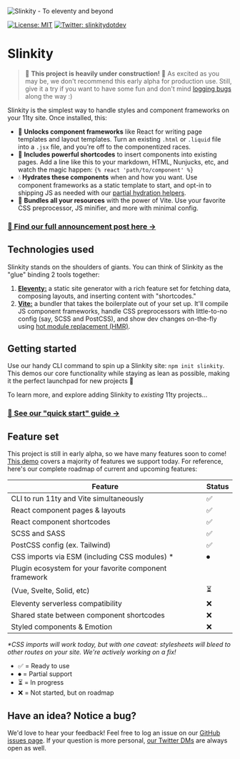 ![Slinkity - To eleventy and beyond](https://slinkity.dev/assets/og-image-banner.jpg)

[![License: MIT](https://img.shields.io/badge/License-MIT-yellow.svg)](https://github.com/slinkity/slinkity/blob/main/LICENSE.md)
[![Twitter: slinkitydotdev](https://img.shields.io/twitter/follow/slinkitydotdev.svg?style=social)](https://twitter.com/slinkitydotdev)

# Slinkity

> 🚧 **This project is heavily under construction!** 🚧 As excited as you may be, we don't recommend this early alpha for production use. Still, give it a try if you want to have some fun and don't mind [logging bugs](https://github.com/slinkity/slinkity/issues) along the way :)

Slinkity is the simplest way to handle styles and component frameworks on your 11ty site. Once installed, this:

- 🚀 **Unlocks component frameworks** like React for writing page templates and layout templates. Turn an existing `.html` or `.liquid` file into a `.jsx` file, and you're off to the componentized races.
- 🔖 **Includes powerful shortcodes** to insert components into existing pages. Add a line like this to your markdown, HTML, Nunjucks, etc, and watch the magic happen: `{% react 'path/to/component' %}`
- 💧 **Hydrates these components** when and how you want. Use component frameworks as a static template to start, and opt-in to shipping JS as needed with our [partial hydration helpers](/docs/partial-hydration).
- 💅 **Bundles all your resources** with the power of Vite. Use your favorite CSS preprocessor, JS minifier, and more with minimal config.

### [📣 Find our full announcement post here →](https://slinkity.dev)

## Technologies used

Slinkity stands on the shoulders of giants. You can think of Slinkity as the "glue" binding 2 tools together:

1. [**Eleventy:**](https://www.11ty.dev) a static site generator with a rich feature set for fetching data, composing layouts, and inserting content with "shortcodes."
2. [**Vite:**](https://vitejs.dev) a bundler that takes the boilerplate out of your set up. It'll compile JS component frameworks, handle CSS preprocessors with little-to-no config (say, SCSS and PostCSS), and show dev changes on-the-fly using [hot module replacement (HMR)](https://vitejs.dev/guide/features.html#hot-module-replacement).

## Getting started

Use our handy CLI command to spin up a Slinkity site: `npm init slinkity`. This demos our core functionality while staying as lean as possible, making it the perfect launchpad for new projects 🚀

To learn more, and explore adding Slinkity to _existing_ 11ty projects...

### [🐣 See our "quick start" guide →](https://slinkity.dev/docs/quick-start)

## Feature set

This project is still in early alpha, so we have many features soon to come! [This demo](https://www.youtube.com/watch?v=X_zp6CodHjc&t=493s) covers a majority of features we support today. For reference, here's our complete roadmap of current and upcoming features:

| Feature                                                | Status |
| ------------------------------------------------------ | ------ |
| CLI to run 11ty and Vite simultaneously                | ✅      |
| React component pages & layouts                        | ✅      |
| React component shortcodes                             | ✅      |
| SCSS and SASS                                          | ✅      |
| PostCSS config (ex. Tailwind)                          | ✅      |
| CSS imports via ESM (including CSS modules) *          | ⏺      |
| Plugin ecosystem for your favorite component framework |
| (Vue, Svelte, Solid, etc)                              | ⏳      |
| Eleventy serverless compatibility                      | ❌      |
| Shared state between component shortcodes              | ❌      |
| Styled components & Emotion                            | ❌      |

_*CSS imports will work today, but with one caveat: stylesheets will bleed to other routes on your site. We're actively working on a fix!_

- ✅ = Ready to use
- ⏺ = Partial support
- ⏳ = In progress
- ❌ = Not started, but on roadmap

## Have an idea? Notice a bug?

We'd love to hear your feedback! Feel free to log an issue on our [GitHub issues page](https://github.com/slinkity/slinkity/issues). If your question is more personal, [our Twitter DMs](https://twitter.com/slinkitydotdev) are always open as well.

